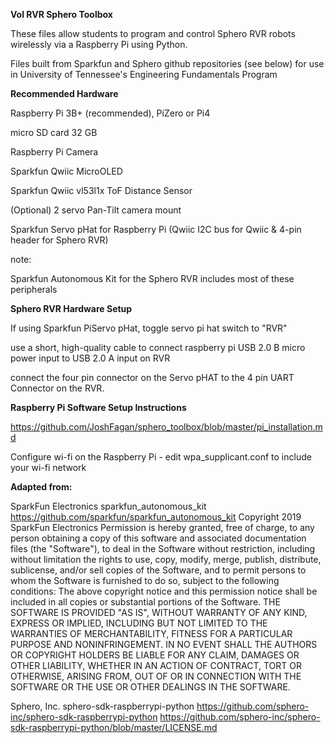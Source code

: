 **Vol RVR Sphero Toolbox**

These files allow students to program and control Sphero RVR robots wirelessly via a Raspberry Pi using Python.

Files built from Sparkfun and Sphero github repositories (see below) for use in University of Tennessee's Engineering Fundamentals Program

**Recommended Hardware**

Raspberry Pi 3B+ (recommended), PiZero or Pi4

micro SD card 32 GB

Raspberry Pi Camera

Sparkfun Qwiic MicroOLED

Sparkfun Qwiic vl53l1x ToF Distance Sensor

(Optional) 2 servo Pan-Tilt camera mount

Sparkfun Servo pHat for Raspberry Pi (Qwiic I2C bus for Qwiic & 4-pin header for Sphero RVR)

note:

Sparkfun Autonomous Kit for the Sphero RVR includes most of these peripherals

**Sphero RVR Hardware Setup**

If using Sparkfun PiServo pHat, toggle servo pi hat switch to "RVR"

use a short, high-quality cable to connect raspberry pi USB 2.0 B micro power input to USB 2.0 A input on RVR

connect the four pin connector on the Servo pHAT to the 4 pin UART Connector on the RVR.

**Raspberry Pi Software Setup Instructions**

https://github.com/JoshFagan/sphero_toolbox/blob/master/pi_installation.md

Configure wi-fi  on the Raspberry Pi  - edit wpa_supplicant.conf to include your wi-fi network


**Adapted from:**

SparkFun Electronics sparkfun_autonomous_kit https://github.com/sparkfun/sparkfun_autonomous_kit
Copyright 2019 SparkFun Electronics Permission is hereby granted, free of charge, to any person obtaining a copy of this software and associated documentation files (the "Software"), to deal in the Software without restriction, including without limitation the rights to use, copy, modify, merge, publish, distribute, sublicense, and/or sell copies of the Software, and to permit persons to whom the Software is furnished to do so, subject to the following conditions: The above copyright notice and this permission notice shall be included in all copies or substantial portions of the Software.
THE SOFTWARE IS PROVIDED "AS IS", WITHOUT WARRANTY OF ANY KIND, EXPRESS OR IMPLIED, INCLUDING BUT NOT LIMITED TO THE WARRANTIES OF MERCHANTABILITY, FITNESS FOR A PARTICULAR PURPOSE AND NONINFRINGEMENT. IN NO EVENT SHALL THE AUTHORS OR COPYRIGHT HOLDERS BE LIABLE FOR ANY CLAIM, DAMAGES OR OTHER LIABILITY, WHETHER IN AN ACTION OF CONTRACT, TORT OR OTHERWISE, ARISING FROM, OUT OF OR IN CONNECTION WITH THE SOFTWARE OR THE USE OR OTHER DEALINGS IN THE SOFTWARE.

Sphero, Inc.  sphero-sdk-raspberrypi-python  https://github.com/sphero-inc/sphero-sdk-raspberrypi-python
https://github.com/sphero-inc/sphero-sdk-raspberrypi-python/blob/master/LICENSE.md

